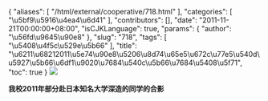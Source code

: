 {
    "aliases": [
        "/html/external/cooperative/718.html"
    ],
    "categories": [
        "\u5bf9\u5916\u4ea4\u6d41"
    ],
    "contributors": [],
    "date": "2011-11-21T00:00:00+08:00",
    "isCJKLanguage": true,
    "params": {
        "author": "\u56fd\u9645\u90e8"
    },
    "slug": "718",
    "tags": [
        "\u5408\u4f5c\u529e\u5b66"
    ],
    "title": "\u6211\u68212011\u5e74\u90e8\u5206\u8d74\u65e5\u672c\u77e5\u540d\u5927\u5b66\u6df1\u9020\u7684\u540c\u5b66\u7684\u5408\u5f71",
    "toc": true
}
![](https://cdn.tfls.online/mirror/full/663b296d3c2bbb277716ceab0fe15f23338f82ed.jpg)

**我校2011年部分赴日本知名大学深造的同学的合影**

